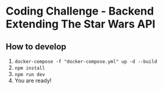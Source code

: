 # Coding Challenge - Backend Extending The Star Wars API

## How to develop
1. ```docker-compose -f "docker-compose.yml" up -d --build```
2. ```npm install```
3. ```npm run dev```
4. You are ready!
